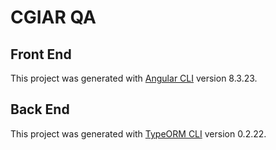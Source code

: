 # CGIAR QA

## Front End

This project was generated with [Angular CLI](https://github.com/angular/angular-cli) version 8.3.23.

## Back End

This project was generated with [TypeORM CLI](https://typeorm.io/#/) version 0.2.22.
